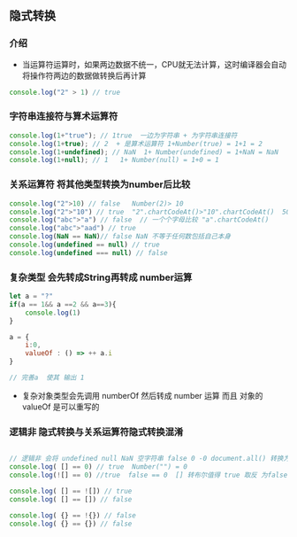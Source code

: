 ## 隐式转换
### 介绍
- 当运算符运算时，如果两边数据不统一，CPU就无法计算，这时编译器会自动将操作符两边的数据做转换后再计算
```js
console.log("2" > 1) // true
```

### 字符串连接符与算术运算符

```js
console.log(1+"true"); // 1true  一边为字符串 + 为字符串连接符
console.log(1+true); // 2  + 是算术运算符 1+Number(true) = 1+1 = 2
console.log(1+undefined); // NaN  1+ Number(undefined) = 1+NaN = NaN
console.log(1+null); // 1   1+ Number(null) = 1+0 = 1
```


### 关系运算符 将其他类型转换为number后比较

```js
console.log("2">10) // false   Number(2)> 10 
console.log("2">"10") // true  "2".chartCodeAt()>"10".chartCodeAt()  50>49
console.log("abc">"a") // false  // 一个个字母比较 "a".chartCodeAt()
console.log("abc">"aad") // true
console.log(NaN == NaN)// false NaN 不等于任何数包括自己本身
console.log(undefined == null) // true
console.log(undefined === null) // false
```


### 复杂类型 会先转成String再转成 number运算

```js
let a = "?"
if(a == 1&& a ==2 && a==3){
    console.log(1)
}

a = {
    i:0,
    valueOf : () => ++ a.i
}

// 完善a  使其 输出 1
```
- 复杂对象类型会先调用 numberOf 然后转成 number 运算 而且 对象的 valueOf 是可以重写的

### 逻辑非 隐式转换与关系运算符隐式转换混淆

```js

// 逻辑非 会将 undefined null NaN 空字符串 false 0 -0 document.all() 转换为 false  其他情况为 true
console.log( [] == 0) // true  Number("") = 0
console.log(![] == 0) //true  false == 0  [] 转布尔值得 true 取反 为false

console.log( [] == ![]) // true
console.log( [] == []) // false

console.log( {} == !{}) // false
console.log( {} == {}) // false
```





